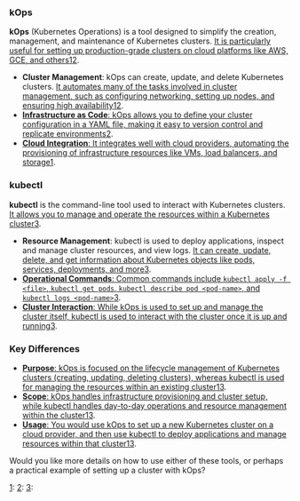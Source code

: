 
### kOps

**kOps** (Kubernetes Operations) is a tool designed to simplify the creation, management, and maintenance of Kubernetes clusters. [It is particularly useful for setting up production-grade clusters on cloud platforms like AWS, GCE, and others](https://dev.to/techworld_with_nana/kubectl-minikube-kops-what-s-the-difference-532n)[1](https://dev.to/techworld_with_nana/kubectl-minikube-kops-what-s-the-difference-532n)[2](https://www.techworld-with-nana.com/post/kubectl-minikube-kops).

- **Cluster Management**: kOps can create, update, and delete Kubernetes clusters. [It automates many of the tasks involved in cluster management, such as configuring networking, setting up nodes, and ensuring high availability](https://dev.to/techworld_with_nana/kubectl-minikube-kops-what-s-the-difference-532n)[1](https://dev.to/techworld_with_nana/kubectl-minikube-kops-what-s-the-difference-532n)[2](https://www.techworld-with-nana.com/post/kubectl-minikube-kops).
- [**Infrastructure as Code**: kOps allows you to define your cluster configuration in a YAML file, making it easy to version control and replicate environments](https://dev.to/techworld_with_nana/kubectl-minikube-kops-what-s-the-difference-532n)[2](https://www.techworld-with-nana.com/post/kubectl-minikube-kops).
- [**Cloud Integration**: It integrates well with cloud providers, automating the provisioning of infrastructure resources like VMs, load balancers, and storage](https://dev.to/techworld_with_nana/kubectl-minikube-kops-what-s-the-difference-532n)[1](https://dev.to/techworld_with_nana/kubectl-minikube-kops-what-s-the-difference-532n).

### kubectl

**kubectl** is the command-line tool used to interact with Kubernetes clusters. [It allows you to manage and operate the resources within a Kubernetes cluster](https://dev.to/techworld_with_nana/kubectl-minikube-kops-what-s-the-difference-532n)[3](https://www.geeksforgeeks.org/kubernetes-kops/).

- **Resource Management**: kubectl is used to deploy applications, inspect and manage cluster resources, and view logs. [It can create, update, delete, and get information about Kubernetes objects like pods, services, deployments, and more](https://dev.to/techworld_with_nana/kubectl-minikube-kops-what-s-the-difference-532n)[3](https://www.geeksforgeeks.org/kubernetes-kops/).
- [**Operational Commands**: Common commands include `kubectl apply -f <file>`, `kubectl get pods`, `kubectl describe pod <pod-name>`, and `kubectl logs <pod-name>`](https://dev.to/techworld_with_nana/kubectl-minikube-kops-what-s-the-difference-532n)[3](https://www.geeksforgeeks.org/kubernetes-kops/).
- [**Cluster Interaction**: While kOps is used to set up and manage the cluster itself, kubectl is used to interact with the cluster once it is up and running](https://dev.to/techworld_with_nana/kubectl-minikube-kops-what-s-the-difference-532n)[3](https://www.geeksforgeeks.org/kubernetes-kops/).

### Key Differences

- [**Purpose**: kOps is focused on the lifecycle management of Kubernetes clusters (creating, updating, deleting clusters), whereas kubectl is used for managing the resources within an existing cluster](https://dev.to/techworld_with_nana/kubectl-minikube-kops-what-s-the-difference-532n)[1](https://dev.to/techworld_with_nana/kubectl-minikube-kops-what-s-the-difference-532n)[3](https://www.geeksforgeeks.org/kubernetes-kops/).
- [**Scope**: kOps handles infrastructure provisioning and cluster setup, while kubectl handles day-to-day operations and resource management within the cluster](https://dev.to/techworld_with_nana/kubectl-minikube-kops-what-s-the-difference-532n)[1](https://dev.to/techworld_with_nana/kubectl-minikube-kops-what-s-the-difference-532n)[3](https://www.geeksforgeeks.org/kubernetes-kops/).
- [**Usage**: You would use kOps to set up a new Kubernetes cluster on a cloud provider, and then use kubectl to deploy applications and manage resources within that cluster](https://dev.to/techworld_with_nana/kubectl-minikube-kops-what-s-the-difference-532n)[1](https://dev.to/techworld_with_nana/kubectl-minikube-kops-what-s-the-difference-532n)[3](https://www.geeksforgeeks.org/kubernetes-kops/).

Would you like more details on how to use either of these tools, or perhaps a practical example of setting up a cluster with kOps?

[](https://dev.to/techworld_with_nana/kubectl-minikube-kops-what-s-the-difference-532n)[1](https://dev.to/techworld_with_nana/kubectl-minikube-kops-what-s-the-difference-532n): [](https://dev.to/techworld_with_nana/kubectl-minikube-kops-what-s-the-difference-532n)[2](https://www.techworld-with-nana.com/post/kubectl-minikube-kops): [](https://dev.to/techworld_with_nana/kubectl-minikube-kops-what-s-the-difference-532n)[3](https://www.geeksforgeeks.org/kubernetes-kops/):